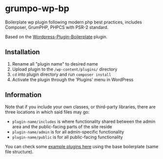 # grumpo-wp-bp

Boilerplate wp plugin following modern php best practices, includes Composer, GrumPHP, PHPCS with PSR-2 standard.

Based on the [Wordpress-Plugin-Boilerplate](https://github.com/devinvinson/WordPress-Plugin-Boilerplate/) plugin.

## Installation

1. Rename all "plugin name" to desired name
1. Upload plugin to the `/wp-content/plugins/` directory
1. `cd` into plugin directory and run `composer install`
1. Activate the plugin through the 'Plugins' menu in WordPress

## Information

Note that if you include your own classes, or third-party libraries, there are three locations in which said files may go:

- `plugin-name/includes` is where functionality shared between the admin area and the public-facing parts of the site reside
- `plugin-name/admin` is for all admin-specific functionality
- `plugin-name/public` is for all public-facing functionality

You can check some [example plugins here](https://github.com/DevinVinson/WordPress-Plugin-Boilerplate/wiki/Example-Plugins) using the base boilerplate (same file structure).
